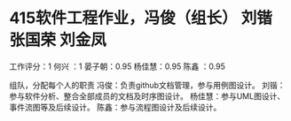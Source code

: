 # 415软件工程作业，冯俊（组长） 刘锴 张国荣 刘金凤
工作评分：1
何兴 ：1
晏子朝：0.95
杨佳慧：0.95
陈鑫 ：0.95

组队，分配每个人的职责
冯俊：负责github文档管理，参与用例图设计。
刘锴：参与软件分析、整合全部成员的文档及时序图设计。
杨佳慧：参与UML图设计、事件流图等及后续设计。
陈鑫：参与流程图设计及后续设计。
